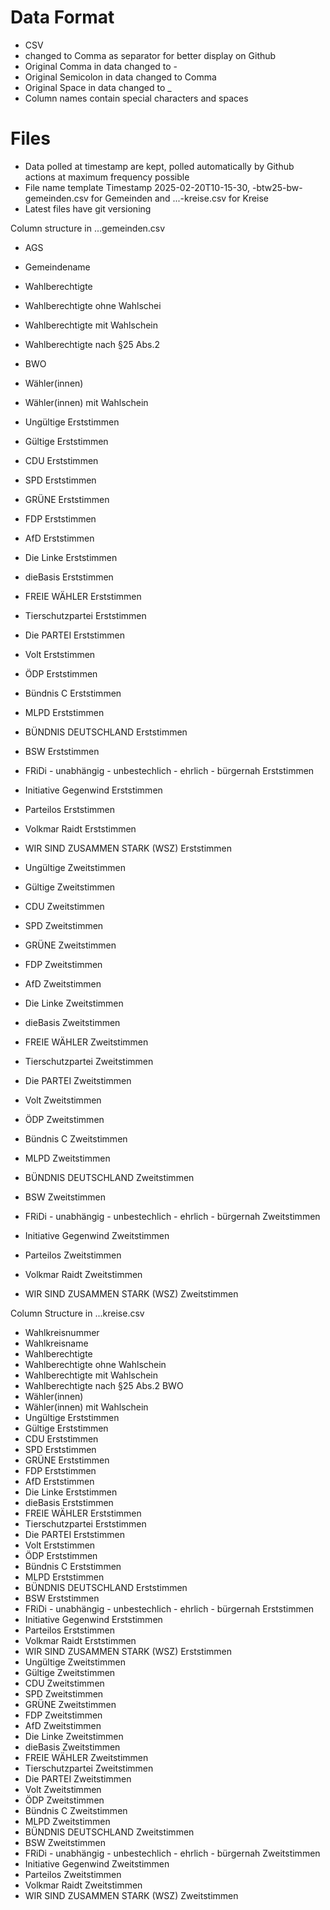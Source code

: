 # Data Format 
* CSV 
* changed to Comma as separator for better display on Github
* Original Comma in data changed to - 
* Original Semicolon in data changed to Comma
* Original Space in data changed to _ 
* Column names contain special characters and spaces

# Files
* Data polled at timestamp are kept, polled automatically by Github actions at maximum frequency possible
* File name template Timestamp  2025-02-20T10-15-30, -btw25-bw-gemeinden.csv for Gemeinden and ...-kreise.csv for Kreise
* Latest files have git versioning

Column structure in ...gemeinden.csv

* AGS
* Gemeindename
* Wahlberechtigte
* Wahlberechtigte ohne Wahlschei
* Wahlberechtigte mit Wahlschein
* Wahlberechtigte nach §25 Abs.2 
* BWO
* Wähler(innen)
* Wähler(innen) mit Wahlschein
* Ungültige Erststimmen
* Gültige Erststimmen
* CDU Erststimmen
* SPD Erststimmen
* GRÜNE Erststimmen
* FDP Erststimmen
* AfD Erststimmen
* Die Linke Erststimmen
* dieBasis Erststimmen
* FREIE WÄHLER Erststimmen
* Tierschutzpartei Erststimmen
* Die PARTEI Erststimmen
* Volt Erststimmen
* ÖDP Erststimmen
* Bündnis C Erststimmen
* MLPD Erststimmen
* BÜNDNIS DEUTSCHLAND Erststimmen
* BSW Erststimmen
* FRiDi - unabhängig - unbestechlich - ehrlich - bürgernah Erststimmen
* Initiative Gegenwind Erststimmen
* Parteilos Erststimmen
* Volkmar Raidt Erststimmen
* WIR SIND ZUSAMMEN STARK (WSZ) Erststimmen

* Ungültige Zweitstimmen
* Gültige Zweitstimmen
* CDU Zweitstimmen
* SPD Zweitstimmen
* GRÜNE Zweitstimmen
* FDP Zweitstimmen
* AfD Zweitstimmen
* Die Linke Zweitstimmen
* dieBasis Zweitstimmen
* FREIE WÄHLER Zweitstimmen
* Tierschutzpartei Zweitstimmen
* Die PARTEI Zweitstimmen
* Volt Zweitstimmen
* ÖDP Zweitstimmen
* Bündnis C Zweitstimmen
* MLPD Zweitstimmen
* BÜNDNIS DEUTSCHLAND Zweitstimmen
* BSW Zweitstimmen
* FRiDi - unabhängig - unbestechlich - ehrlich - bürgernah Zweitstimmen
* Initiative Gegenwind Zweitstimmen
* Parteilos Zweitstimmen
* Volkmar Raidt Zweitstimmen
* WIR SIND ZUSAMMEN STARK (WSZ) Zweitstimmen

Column Structure in ...kreise.csv

* Wahlkreisnummer
* Wahlkreisname
* Wahlberechtigte
* Wahlberechtigte ohne Wahlschein
* Wahlberechtigte mit Wahlschein
* Wahlberechtigte nach §25 Abs.2 BWO
* Wähler(innen)
* Wähler(innen) mit Wahlschein
* Ungültige Erststimmen
* Gültige Erststimmen
* CDU Erststimmen
* SPD Erststimmen
* GRÜNE Erststimmen
* FDP Erststimmen
* AfD Erststimmen
* Die Linke Erststimmen
* dieBasis Erststimmen
* FREIE WÄHLER Erststimmen
* Tierschutzpartei Erststimmen
* Die PARTEI Erststimmen
* Volt Erststimmen
* ÖDP Erststimmen
* Bündnis C Erststimmen
* MLPD Erststimmen
* BÜNDNIS DEUTSCHLAND Erststimmen
* BSW Erststimmen
* FRiDi - unabhängig - unbestechlich - ehrlich - bürgernah Erststimmen
* Initiative Gegenwind Erststimmen
* Parteilos Erststimmen
* Volkmar Raidt Erststimmen
* WIR SIND ZUSAMMEN STARK (WSZ) Erststimmen
* Ungültige Zweitstimmen
* Gültige Zweitstimmen
* CDU Zweitstimmen
* SPD Zweitstimmen
* GRÜNE Zweitstimmen
* FDP Zweitstimmen
* AfD Zweitstimmen
* Die Linke Zweitstimmen
* dieBasis Zweitstimmen
* FREIE WÄHLER Zweitstimmen
* Tierschutzpartei Zweitstimmen
* Die PARTEI Zweitstimmen
* Volt Zweitstimmen
* ÖDP Zweitstimmen
* Bündnis C Zweitstimmen
* MLPD Zweitstimmen
* BÜNDNIS DEUTSCHLAND Zweitstimmen
* BSW Zweitstimmen
* FRiDi - unabhängig - unbestechlich - ehrlich - bürgernah Zweitstimmen
* Initiative Gegenwind Zweitstimmen
* Parteilos Zweitstimmen
* Volkmar Raidt Zweitstimmen
* WIR SIND ZUSAMMEN STARK (WSZ) Zweitstimmen
